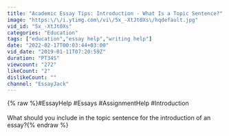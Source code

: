 ```yaml
---
title: "Academic Essay Tips: Introduction - What Is a Topic Sentence?"
image: "https:\/\/i.ytimg.com\/vi\/5x_-XtJt0Xs\/hqdefault.jpg"
vid_id: "5x_-XtJt0Xs"
categories: "Education"
tags: ["education","essay help","writing help"]
date: "2022-02-17T00:03:44+03:00"
vid_date: "2019-01-11T07:20:59Z"
duration: "PT34S"
viewcount: "272"
likeCount: "2"
dislikeCount: ""
channel: "EssayJack"
---
```

{% raw %}#EssayHelp #Essays #AssignmentHelp #Introduction<br /><br />What should you include in the topic sentence for the introduction of an essay?{% endraw %}
